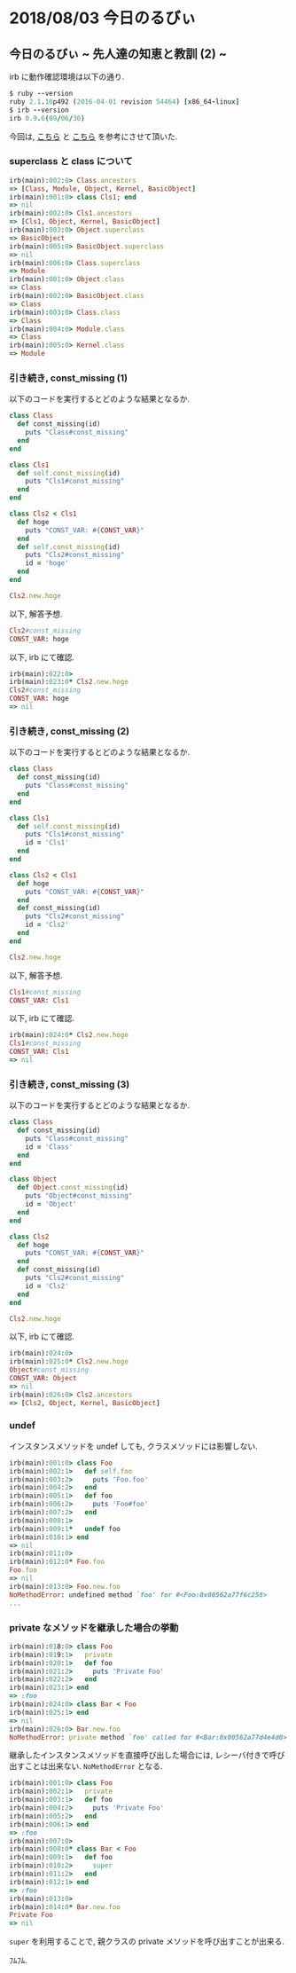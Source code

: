 # 2018/08/03 今日のるびぃ

## 今日のるびぃ ~ 先人達の知恵と教訓 (2) ~

irb に動作確認環境は以下の通り.

```ruby
$ ruby --version
ruby 2.1.10p492 (2016-04-01 revision 54464) [x86_64-linux]
$ irb --version
irb 0.9.6(09/06/30)
```

今回は, [こちら](http://tamata78.hatenablog.com/entry/2015/09/25/220502) と [こちら](https://qiita.com/ksh-fthr/items/a6fcc94d914c47c5b0a5) を参考にさせて頂いた.

### superclass と class について

```ruby
irb(main):002:0> Class.ancestors
=> [Class, Module, Object, Kernel, BasicObject]
irb(main):001:0> class Cls1; end
=> nil
irb(main):002:0> Cls1.ancestors
=> [Cls1, Object, Kernel, BasicObject]
irb(main):003:0> Object.superclass
=> BasicObject
irb(main):005:0> BasicObject.superclass
=> nil
irb(main):006:0> Class.superclass
=> Module
irb(main):001:0> Object.class
=> Class
irb(main):002:0> BasicObject.class
=> Class
irb(main):003:0> Class.class
=> Class
irb(main):004:0> Module.class
=> Class
irb(main):005:0> Kernel.class
=> Module
```

### 引き続き, const_missing (1)

以下のコードを実行するとどのような結果となるか.

```ruby
class Class
  def const_missing(id)
    puts "Class#const_missing"
  end
end

class Cls1
  def self.const_missing(id)
    puts "Cls1#const_missing"
  end
end

class Cls2 < Cls1
  def hoge
    puts "CONST_VAR: #{CONST_VAR}"
  end
  def self.const_missing(id)
    puts "Cls2#const_missing"
    id = 'hoge'
  end
end

Cls2.new.hoge
```

以下, 解答予想.

```ruby
Cls2#const_missing
CONST_VAR: hoge
```

以下, irb にて確認.

```ruby
irb(main):022:0> 
irb(main):023:0* Cls2.new.hoge
Cls2#const_missing
CONST_VAR: hoge
=> nil
```

### 引き続き, const_missing (2)

以下のコードを実行するとどのような結果となるか.

```ruby
class Class
  def const_missing(id)
    puts "Class#const_missing"
  end
end

class Cls1
  def self.const_missing(id)
    puts "Cls1#const_missing"
    id = 'Cls1'
  end
end

class Cls2 < Cls1
  def hoge
    puts "CONST_VAR: #{CONST_VAR}"
  end
  def const_missing(id)
    puts "Cls2#const_missing"
    id = 'Cls2'
  end
end

Cls2.new.hoge
```

以下, 解答予想.

```ruby
Cls1#const_missing
CONST_VAR: Cls1
```

以下, irb にて確認.

```ruby
irb(main):024:0* Cls2.new.hoge
Cls1#const_missing
CONST_VAR: Cls1
=> nil
```

### 引き続き, const_missing (3)

以下のコードを実行するとどのような結果となるか.

```ruby
class Class
  def const_missing(id)
    puts "Class#const_missing"
    id = 'Class'
  end
end

class Object
  def Object.const_missing(id)
    puts "Object#const_missing"
    id = 'Object'
  end
end

class Cls2
  def hoge
    puts "CONST_VAR: #{CONST_VAR}"
  end
  def const_missing(id)
    puts "Cls2#const_missing"
    id = 'Cls2'
  end
end

Cls2.new.hoge
```

以下, irb にて確認.

```ruby
irb(main):024:0> 
irb(main):025:0* Cls2.new.hoge
Object#const_missing
CONST_VAR: Object
=> nil
irb(main):026:0> Cls2.ancestors
=> [Cls2, Object, Kernel, BasicObject]
```

### undef

インスタンスメソッドを undef しても, クラスメソッドには影響しない.

```ruby
irb(main):001:0> class Foo
irb(main):002:1>   def self.foo
irb(main):003:2>     puts 'Foo.foo'
irb(main):004:2>   end
irb(main):005:1>   def foo
irb(main):006:2>     puts 'Foo#foo'
irb(main):007:2>   end
irb(main):008:1>   
irb(main):009:1*   undef foo
irb(main):010:1> end
=> nil
irb(main):011:0> 
irb(main):012:0* Foo.foo
Foo.foo
=> nil
irb(main):013:0> Foo.new.foo
NoMethodError: undefined method `foo' for #<Foo:0x00562a77f6c258>
...
```

### private なメソッドを継承した場合の挙動

```ruby
irb(main):018:0> class Foo
irb(main):019:1>   private
irb(main):020:1>   def foo
irb(main):021:2>     puts 'Private Foo'
irb(main):022:2>   end
irb(main):023:1> end
=> :foo
irb(main):024:0> class Bar < Foo
irb(main):025:1> end
=> nil
irb(main):026:0> Bar.new.foo
NoMethodError: private method `foo' called for #<Bar:0x00562a77d4e4d0>
```

継承したインスタンスメソッドを直接呼び出した場合には, レシーバ付きで呼び出すことは出来ない. `NoMethodError` となる.

```ruby
irb(main):001:0> class Foo
irb(main):002:1>   private
irb(main):003:1>   def foo
irb(main):004:2>     puts 'Private Foo'
irb(main):005:2>   end
irb(main):006:1> end
=> :foo
irb(main):007:0> 
irb(main):008:0* class Bar < Foo
irb(main):009:1>   def foo
irb(main):010:2>     super
irb(main):011:2>   end
irb(main):012:1> end
=> :foo
irb(main):013:0> 
irb(main):014:0* Bar.new.foo
Private Foo
=> nil
```

`super` を利用することで, 親クラスの private メソッドを呼び出すことが出来る.

ﾌﾑﾌﾑ.

